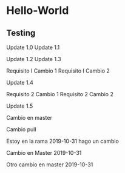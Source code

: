 # Hello-World
## Testing

Update 1.0
Update 1.1

Update 1.2
Update 1.3

Requisito I Cambio 1
Requisito I Cambio 2


Update 1.4

Requisito 2 Cambio 1
Requisito 2 Cambio 2


Update 1.5 

Cambio en master

Cambio pull 





Estoy en la rama 2019-10-31 hago un cambio

Cambio en Master 2019-10-31

Otro cambio en master 2019-10-31

